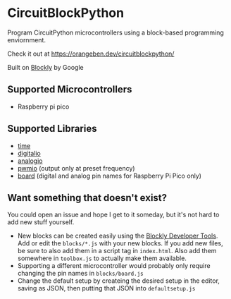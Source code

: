 # CircuitBlockPython
Program CircuitPython microcontrollers using a block-based programming enviornment.

Check it out at https://orangeben.dev/circuitblockpython/

Built on [Blockly](https://developers.google.com/blockly) by Google

## Supported Microcontrollers
* Raspberry pi pico
## Supported Libraries
* [time](https://docs.python.org/3/library/time.html)
* [digitalio](https://docs.circuitpython.org/en/latest/shared-bindings/digitalio/index.html)
* [analogio](https://docs.circuitpython.org/en/latest/shared-bindings/analogio/index.html)
* [pwmio](https://docs.circuitpython.org/en/latest/shared-bindings/pwmio/index.html) (output only at preset frequency)
* [board](https://docs.circuitpython.org/en/latest/shared-bindings/board/index.html) (digital and analog pin names for Raspberry Pi Pico only)

## Want something that doesn't exist?
You could open an issue and hope I get to it someday, but it's not hard to add new stuff yourself.
* New blocks can be created easily using the [Blockly Developer Tools](https://blockly-demo.appspot.com/static/demos/blockfactory/index.html).
  Add or edit the `blocks/*.js` with your new blocks.
  If you add new files, be sure to also add them in a script tag in `index.html`.
  Also add them somewhere in `toolbox.js` to actually make them available.
* Supporting a different microcontroller would probably only require changing the pin names in `blocks/board.js`
* Change the default setup by createing the desired setup in the editor, saving as JSON, then putting that JSON into `defaultsetup.js`
